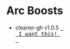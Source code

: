 # Arc Boosts

- cleaner-gh v1.0.5 [<kbd> <br> I want this! <br> </kbd>][cleaner-gh]
      

[cleaner-gh]: https://arc.net/boost/1FF7C2DF-3C87-4252-8749-CD2235D920FF 'I want this!'
      

